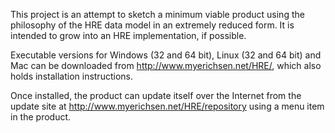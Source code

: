 This project is an attempt to sketch a minimum viable product using the philosophy of the HRE data model in an extremely reduced form.
It is intended to grow into an HRE implementation, if possible.

Executable versions for Windows (32 and 64 bit), Linux (32 and 64 bit) and Mac can be downloaded from http://www.myerichsen.net/HRE/, which also holds installation instructions.

Once installed, the product can update itself over the Internet from the update site at http://www.myerichsen.net/HRE/repository using a menu item in the product.
